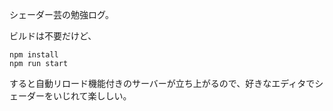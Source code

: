 シェーダー芸の勉強ログ。

ビルドは不要だけど、

```
npm install
npm run start
```

すると自動リロード機能付きのサーバーが立ち上がるので、好きなエディタでシェーダーをいじれて楽ししい。
